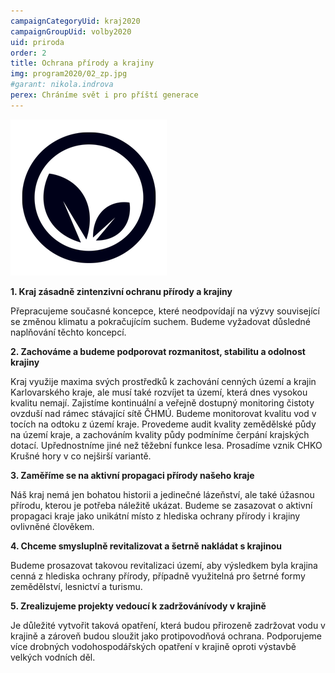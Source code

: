 ```yaml
---
campaignCategoryUid: kraj2020
campaignGroupUid: volby2020
uid: priroda
order: 2
title: Ochrana přírody a krajiny
img: program2020/02_zp.jpg
#garant: nikola.indrova
perex: Chráníme svět i pro příští generace
---
```


![](/assets/img/program2020/02_zivotni-prostredi.png)

**1.  Kraj zásadně zintenzivní ochranu přírody a krajiny**
    
Přepracujeme současné koncepce, které neodpovídají na výzvy související se změnou klimatu a pokračujícím suchem. Budeme vyžadovat důsledné naplňování těchto koncepcí.
    

**2.  Zachováme a budeme podporovat rozmanitost, stabilitu a odolnost krajiny**
    
Kraj využije maxima svých prostředků k zachování cenných území a krajin Karlovarského kraje, ale musí také rozvíjet ta území, která dnes vysokou kvalitu nemají. Zajistíme kontinuální a veřejně dostupný monitoring čistoty ovzduší nad rámec stávající sítě ČHMÚ. Budeme monitorovat kvalitu vod v tocích na odtoku z území kraje. Provedeme audit kvality zemědělské půdy na území kraje, a zachováním kvality půdy podmíníme čerpání krajských dotací. Upřednostníme jiné než těžební funkce lesa. Prosadíme vznik CHKO Krušné hory v co nejširší variantě.
    

**3.  Zaměříme se na aktivní propagaci přírody našeho kraje**
    
Náš kraj nemá jen bohatou historii a jedinečné lázeňství, ale také úžasnou přírodu, kterou je potřeba náležitě ukázat. Budeme se zasazovat o aktivní propagaci kraje jako unikátní místo z hlediska ochrany přírody i krajiny ovlivněné člověkem.
    

**4.  Chceme smysluplně revitalizovat a šetrně nakládat s krajinou**
    
Budeme prosazovat takovou revitalizaci území, aby výsledkem byla krajina cenná z hlediska ochrany přírody, případně využitelná pro šetrné formy zemědělství, lesnictví a turismu.
    

**5.  Zrealizujeme projekty vedoucí k zadržovánívody v krajině**
    
Je důležité vytvořit taková opatření, která budou přirozeně zadržovat vodu v krajině a zároveň budou sloužit jako protipovodňová ochrana. Podporujeme více drobných vodohospodářských opatření v krajině oproti výstavbě velkých vodních děl.
